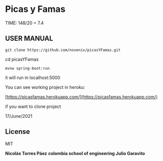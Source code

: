 #  Picas y Famas
TIME: 148/20 = 7.4
## USER MANUAL

```
git clone https://github.com/novenix/picasYFamas.git

```
cd picasYFamas
```
mvnw spring-boot:run
```

it will run in localhost:5000

You can see working project in heroku:

[https://picasfamas.herokuapp.com/](https://picasfamas.herokuapp.com/)

if you want to clone project

17/June/2021


## License

MIT

**Nicolás Torres Páez**
**colombia school of engineering Julio Garavito**

